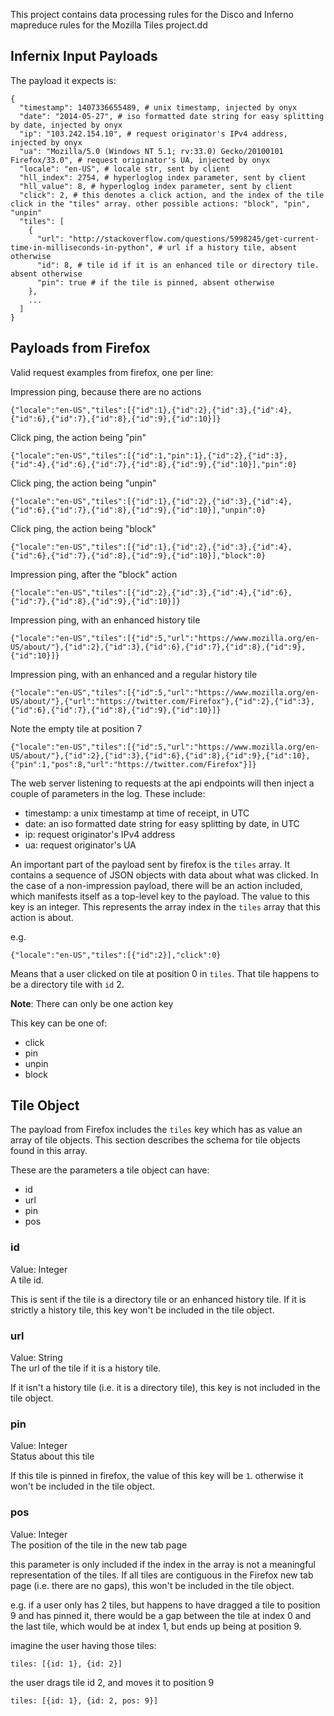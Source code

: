 This project contains data processing rules for the Disco and Inferno mapreduce rules for the Mozilla Tiles project.dd

Infernix Input Payloads
-----------------------

The payload it expects is:

    {
      "timestamp": 1407336655489, # unix timestamp, injected by onyx
      "date": "2014-05-27", # iso formatted date string for easy splitting by date, injected by onyx
      "ip": "103.242.154.10", # request originator's IPv4 address, injected by onyx
      "ua": "Mozilla/5.0 (Windows NT 5.1; rv:33.0) Gecko/20100101 Firefox/33.0", # request originator's UA, injected by onyx
      "locale": "en-US", # locale str, sent by client
      "hll_index": 2754, # hyperloglog index parameter, sent by client
      "hll_value": 8, # hyperloglog index parameter, sent by client
      "click": 2, # this denotes a click action, and the index of the tile click in the "tiles" array. other possible actions: "block", "pin", "unpin"
      "tiles": [
        {
          "url": "http://stackoverflow.com/questions/5998245/get-current-time-in-milliseconds-in-python", # url if a history tile, absent otherwise
          "id": 8, # tile id if it is an enhanced tile or directory tile. absent otherwise
          "pin": true # if the tile is pinned, absent otherwise
        },
        ...
      ]
    }

Payloads from Firefox
---------------------

Valid request examples from firefox, one per line:

Impression ping, because there are no actions

    {"locale":"en-US","tiles":[{"id":1},{"id":2},{"id":3},{"id":4},{"id":6},{"id":7},{"id":8},{"id":9},{"id":10}]}

Click ping, the action being "pin"

    {"locale":"en-US","tiles":[{"id":1,"pin":1},{"id":2},{"id":3},{"id":4},{"id":6},{"id":7},{"id":8},{"id":9},{"id":10}],"pin":0}

Click ping, the action being "unpin"

    {"locale":"en-US","tiles":[{"id":1},{"id":2},{"id":3},{"id":4},{"id":6},{"id":7},{"id":8},{"id":9},{"id":10}],"unpin":0}

Click ping, the action being "block"

    {"locale":"en-US","tiles":[{"id":1},{"id":2},{"id":3},{"id":4},{"id":6},{"id":7},{"id":8},{"id":9},{"id":10}],"block":0}

Impression ping, after the "block" action

    {"locale":"en-US","tiles":[{"id":2},{"id":3},{"id":4},{"id":6},{"id":7},{"id":8},{"id":9},{"id":10}]}

Impression ping, with an enhanced history tile

    {"locale":"en-US","tiles":[{"id":5,"url":"https://www.mozilla.org/en-US/about/"},{"id":2},{"id":3},{"id":6},{"id":7},{"id":8},{"id":9},{"id":10}]}

Impression ping, with an enhanced and a regular history tile

    {"locale":"en-US","tiles":[{"id":5,"url":"https://www.mozilla.org/en-US/about/"},{"url":"https://twitter.com/Firefox"},{"id":2},{"id":3},{"id":6},{"id":7},{"id":8},{"id":9},{"id":10}]}

Note the empty tile at position 7

    {"locale":"en-US","tiles":[{"id":5,"url":"https://www.mozilla.org/en-US/about/"},{"id":2},{"id":3},{"id":6},{"id":8},{"id":9},{"id":10},{"pin":1,"pos":8,"url":"https://twitter.com/Firefox"}]}

The web server listening to requests at the api endpoints will then inject a couple of parameters in the log. These include:
 * timestamp: a unix timestamp at time of receipt, in UTC
 * date: an iso formatted date string for easy splitting by date, in UTC
 * ip: request originator's IPv4 address
 * ua: request originator's UA

An important part of the payload sent by firefox is the `tiles` array. It contains a sequence of JSON objects with data about what was clicked.
In the case of a non-impression payload, there will be an action included, which manifests itself as a top-level key to the payload. The value to this key is an integer. This represents the array index in the `tiles` array that this action is about.

e.g.

    {"locale":"en-US","tiles":[{"id":2}],"click":0}

Means that a user clicked on tile at position 0 in `tiles`. That tile happens to be a directory tile with `id` 2.

__Note__: There can only be one action key

This key can be one of:
 * click
 * pin
 * unpin
 * block

## Tile Object

The payload from Firefox includes the `tiles` key which has as value an array of tile objects. This section describes the schema for tile objects found in this array.

These are the parameters a tile object can have:

 * id
 * url
 * pin
 * pos

### id
Value: Integer  
A tile id.

This is sent if the tile is a directory tile or an enhanced history tile. If it is strictly a history tile, this key won't be included in the tile object.

### url
Value: String  
The url of the tile if it is a history tile.

If it isn't a history tile (i.e. it is a directory tile), this key is not included in the tile object.

### pin
Value: Integer  
Status about this tile

If this tile is pinned in firefox, the value of this key will be `1`. otherwise it won't be included in the tile object.

### pos
Value: Integer  
The position of the tile in the new tab page

this parameter is only included if the index in the array is not a meaningful representation of the tiles.
If all tiles are contiguous in the Firefox new tab page (i.e. there are no gaps), this won't be included in the tile object.

e.g. if a user only has 2 tiles, but happens to have dragged a tile to position 9 and has pinned it, there would be a gap between the tile at index 0 and the last tile, which would be at index 1, but ends up being at position 9.

imagine the user having those tiles:

    tiles: [{id: 1}, {id: 2}]

the user drags tile id 2, and moves it to position 9

    tiles: [{id: 1}, {id: 2, pos: 9}]
